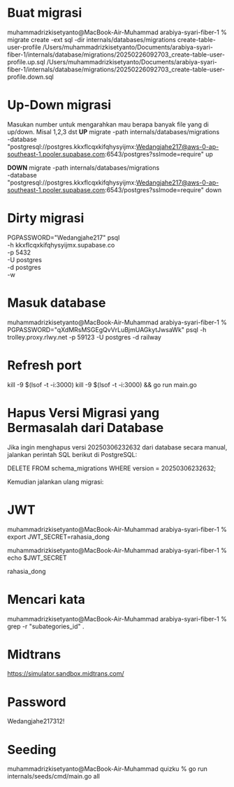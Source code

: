 # Buat migrasi
muhammadrizkisetyanto@MacBook-Air-Muhammad arabiya-syari-fiber-1 % migrate create -ext sql -dir internals/databases/migrations create-table-user-profile
/Users/muhammadrizkisetyanto/Documents/arabiya-syari-fiber-1/internals/database/migrations/20250226092703_create-table-user-profile.up.sql
/Users/muhammadrizkisetyanto/Documents/arabiya-syari-fiber-1/internals/database/migrations/20250226092703_create-table-user-profile.down.sql


# Up-Down migrasi
Masukan number untuk mengarahkan mau berapa banyak file yang di up/down. Misal 1,2,3 dst
**UP**
migrate -path internals/databases/migrations \
  -database "postgresql://postgres.kkxflcqxkifqhysyijmx:Wedangjahe217@aws-0-ap-southeast-1.pooler.supabase.com:6543/postgres?sslmode=require" up

**DOWN**
migrate -path internals/databases/migrations \
  -database "postgresql://postgres.kkxflcqxkifqhysyijmx:Wedangjahe217@aws-0-ap-southeast-1.pooler.supabase.com:6543/postgres?sslmode=require" down

# Dirty migrasi
PGPASSWORD="Wedangjahe217" psql \
  -h kkxflcqxkifqhysyijmx.supabase.co \
  -p 5432 \
  -U postgres \
  -d postgres \
  -w

# Masuk database
muhammadrizkisetyanto@MacBook-Air-Muhammad arabiya-syari-fiber-1 % PGPASSWORD="qXdMRsMSGEgQvVrLuBjmUAGkytJwsaWk" psql -h trolley.proxy.rlwy.net -p 59123 -U postgres -d railway


# Refresh port
kill -9 $(lsof -t -i:3000)
kill -9 $(lsof -t -i:3000) && go run main.go


# Hapus Versi Migrasi yang Bermasalah dari Database
Jika ingin menghapus versi 20250306232632 dari database secara manual, jalankan perintah SQL berikut di PostgreSQL:

DELETE FROM schema_migrations WHERE version = 20250306232632;

Kemudian jalankan ulang migrasi:


# JWT
muhammadrizkisetyanto@MacBook-Air-Muhammad arabiya-syari-fiber-1 % export JWT_SECRET=rahasia_dong

muhammadrizkisetyanto@MacBook-Air-Muhammad arabiya-syari-fiber-1 % echo $JWT_SECRET

rahasia_dong


# Mencari kata 
muhammadrizkisetyanto@MacBook-Air-Muhammad arabiya-syari-fiber-1 % grep -r "subategories_id" .


# Midtrans 
https://simulator.sandbox.midtrans.com/


# Password
Wedangjahe217312!


# Seeding
muhammadrizkisetyanto@MacBook-Air-Muhammad quizku % go run internals/seeds/cmd/main.go all      


